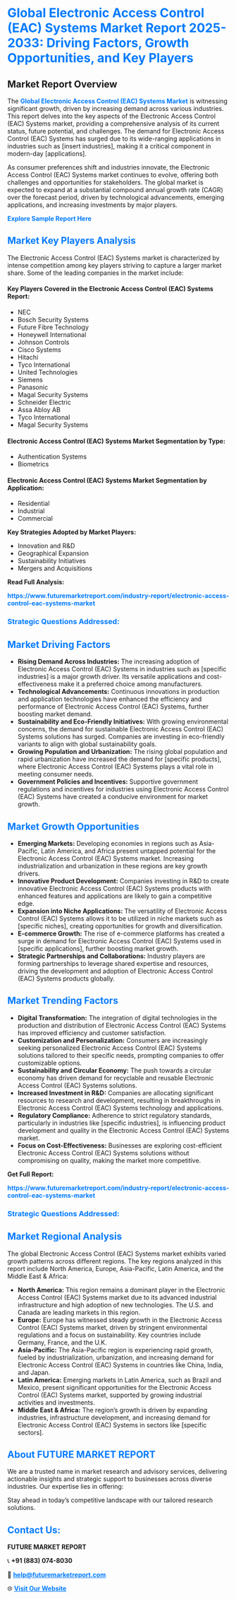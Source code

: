 <h1 style="color: #007BFF;">Global Electronic Access Control (EAC) Systems Market Report 2025-2033: Driving Factors, Growth Opportunities, and Key Players</h1>

<section id="overview">
<h2>Market Report Overview</h2>
<p>The <a href="https://www.futuremarketreport.com/industry-report/electronic-access-control-eac-systems-market" style="color: #007BFF; text-decoration: none;"><strong>Global Electronic Access Control (EAC) Systems Market</strong></a> is witnessing significant growth, driven by increasing demand across various industries. This report delves into the key aspects of the Electronic Access Control (EAC) Systems market, providing a comprehensive analysis of its current status, future potential, and challenges. The demand for Electronic Access Control (EAC) Systems has surged due to its wide-ranging applications in industries such as [insert industries], making it a critical component in modern-day [applications].</p>
<p>As consumer preferences shift and industries innovate, the Electronic Access Control (EAC) Systems market continues to evolve, offering both challenges and opportunities for stakeholders. The global market is expected to expand at a substantial compound annual growth rate (CAGR) over the forecast period, driven by technological advancements, emerging applications, and increasing investments by major players.</p>
</section>

<section id="overview">
<p><a href="https://www.futuremarketreport.com/request-sample/reportId=61588" style="color: #007BFF; text-decoration: none;"><strong>Explore Sample Report Here</strong></a></p>
</section>

<section id="key-players">
<h2 style="color: #007BFF;">Market Key Players Analysis</h2>
<p>The Electronic Access Control (EAC) Systems market is characterized by intense competition among key players striving to capture a larger market share. Some of the leading companies in the market include:</p>
<h4>Key Players Covered in the Electronic Access Control (EAC) Systems Report:</h4>
<ul><li>NEC</li><li>Bosch Security Systems</li><li>Future Fibre Technology</li><li>Honeywell International</li><li>Johnson Controls</li><li>Cisco Systems</li><li>Hitachi</li><li>Tyco International</li><li>United Technologies</li><li>Siemens</li><li>Panasonic</li><li>Magal Security Systems</li><li>Schneider Electric</li><li>Assa Abloy AB</li><li>Tyco International</li><li>Magal Security Systems</li></ul>
<h4>Electronic Access Control (EAC) Systems Market Segmentation by Type:</h4>
<ul><li>Authentication Systems</li><li>Biometrics</li></ul>

<h4>Electronic Access Control (EAC) Systems Market Segmentation by Application:</h4>
<ul><li>Residential</li><li>Industrial</li><li>Commercial</li></ul>
<p><strong>Key Strategies Adopted by Market Players:</strong></p>
<ul>
<li>Innovation and R&D</li>
<li>Geographical Expansion</li>
<li>Sustainability Initiatives</li>
<li>Mergers and Acquisitions</li>
</ul>
</section>

<section>
<p><strong>Read Full Analysis: </strong></p><a href="https://www.futuremarketreport.com/industry-report/electronic-access-control-eac-systems-market" style="color: #007BFF; text-decoration: none;"><strong>https://www.futuremarketreport.com/industry-report/electronic-access-control-eac-systems-market</strong></a>
<h3 style="color: #007BFF;">Strategic Questions Addressed:</h3>
</section>

<section id="driving-factors">
<h2 style="color: #007BFF;">Market Driving Factors</h2>
<ul>
<li><strong>Rising Demand Across Industries:</strong> The increasing adoption of Electronic Access Control (EAC) Systems in industries such as [specific industries] is a major growth driver. Its versatile applications and cost-effectiveness make it a preferred choice among manufacturers.</li>
<li><strong>Technological Advancements:</strong> Continuous innovations in production and application technologies have enhanced the efficiency and performance of Electronic Access Control (EAC) Systems, further boosting market demand.</li>
<li><strong>Sustainability and Eco-Friendly Initiatives:</strong> With growing environmental concerns, the demand for sustainable Electronic Access Control (EAC) Systems solutions has surged. Companies are investing in eco-friendly variants to align with global sustainability goals.</li>
<li><strong>Growing Population and Urbanization:</strong> The rising global population and rapid urbanization have increased the demand for [specific products], where Electronic Access Control (EAC) Systems plays a vital role in meeting consumer needs.</li>
<li><strong>Government Policies and Incentives:</strong> Supportive government regulations and incentives for industries using Electronic Access Control (EAC) Systems have created a conducive environment for market growth.</li>
</ul>
</section>

<section id="growth-opportunities">
<h2 style="color: #007BFF;">Market Growth Opportunities</h2>
<ul>
<li><strong>Emerging Markets:</strong> Developing economies in regions such as Asia-Pacific, Latin America, and Africa present untapped potential for the Electronic Access Control (EAC) Systems market. Increasing industrialization and urbanization in these regions are key growth drivers.</li>
<li><strong>Innovative Product Development:</strong> Companies investing in R&D to create innovative Electronic Access Control (EAC) Systems products with enhanced features and applications are likely to gain a competitive edge.</li>
<li><strong>Expansion into Niche Applications:</strong> The versatility of Electronic Access Control (EAC) Systems allows it to be utilized in niche markets such as [specific niches], creating opportunities for growth and diversification.</li>
<li><strong>E-commerce Growth:</strong> The rise of e-commerce platforms has created a surge in demand for Electronic Access Control (EAC) Systems used in [specific applications], further boosting market growth.</li>
<li><strong>Strategic Partnerships and Collaborations:</strong> Industry players are forming partnerships to leverage shared expertise and resources, driving the development and adoption of Electronic Access Control (EAC) Systems products globally.</li>
</ul>
</section>

<section id="trending-factors">
<h2 style="color: #007BFF;">Market Trending Factors</h2>
<ul>
<li><strong>Digital Transformation:</strong> The integration of digital technologies in the production and distribution of Electronic Access Control (EAC) Systems has improved efficiency and customer satisfaction.</li>
<li><strong>Customization and Personalization:</strong> Consumers are increasingly seeking personalized Electronic Access Control (EAC) Systems solutions tailored to their specific needs, prompting companies to offer customizable options.</li>
<li><strong>Sustainability and Circular Economy:</strong> The push towards a circular economy has driven demand for recyclable and reusable Electronic Access Control (EAC) Systems solutions.</li>
<li><strong>Increased Investment in R&D:</strong> Companies are allocating significant resources to research and development, resulting in breakthroughs in Electronic Access Control (EAC) Systems technology and applications.</li>
<li><strong>Regulatory Compliance:</strong> Adherence to strict regulatory standards, particularly in industries like [specific industries], is influencing product development and quality in the Electronic Access Control (EAC) Systems market.</li>
<li><strong>Focus on Cost-Effectiveness:</strong> Businesses are exploring cost-efficient Electronic Access Control (EAC) Systems solutions without compromising on quality, making the market more competitive.</li>
</ul>
</section>

<section>
<p><strong>Get Full Report: </strong></p><a href="https://www.futuremarketreport.com/industry-report/electronic-access-control-eac-systems-market" style="color: #007BFF; text-decoration: none;"><strong>https://www.futuremarketreport.com/industry-report/electronic-access-control-eac-systems-market</strong></a>
<h3 style="color: #007BFF;">Strategic Questions Addressed:</h3>
</section>


<section id="regional-analysis">
<h2 style="color: #007BFF;">Market Regional Analysis</h2>
<p>The global Electronic Access Control (EAC) Systems market exhibits varied growth patterns across different regions. The key regions analyzed in this report include North America, Europe, Asia-Pacific, Latin America, and the Middle East & Africa:</p>
<ul>
<li><strong>North America:</strong> This region remains a dominant player in the Electronic Access Control (EAC) Systems market due to its advanced industrial infrastructure and high adoption of new technologies. The U.S. and Canada are leading markets in this region.</li>
<li><strong>Europe:</strong> Europe has witnessed steady growth in the Electronic Access Control (EAC) Systems market, driven by stringent environmental regulations and a focus on sustainability. Key countries include Germany, France, and the U.K.</li>
<li><strong>Asia-Pacific:</strong> The Asia-Pacific region is experiencing rapid growth, fueled by industrialization, urbanization, and increasing demand for Electronic Access Control (EAC) Systems in countries like China, India, and Japan.</li>
<li><strong>Latin America:</strong> Emerging markets in Latin America, such as Brazil and Mexico, present significant opportunities for the Electronic Access Control (EAC) Systems market, supported by growing industrial activities and investments.</li>
<li><strong>Middle East & Africa:</strong> The region’s growth is driven by expanding industries, infrastructure development, and increasing demand for Electronic Access Control (EAC) Systems in sectors like [specific sectors].</li>
</ul>
</section>

<footer>
<h2 style="color: #007BFF;">About FUTURE MARKET REPORT</h2>
<p>We are a trusted name in market research and advisory services, delivering actionable insights and strategic support to businesses across diverse industries. Our expertise lies in offering:</p>

<p>Stay ahead in today’s competitive landscape with our tailored research solutions.</p>

<h2 style="color: #007BFF;">Contact Us:</h2>
<p><strong>FUTURE MARKET REPORT</strong></p>
<p>📞 <strong>+91 (883) 074-8030</strong></p>
<p>📧 <strong><a href="mailto:help@futuremarketreport.com" style="color: #007BFF;">help@futuremarketreport.com</a></strong></p>
<p>🌐 <strong><a href="https://www.futuremarketreport.com/" style="color: #007BFF;">Visit Our Website</a></strong></p>
</footer>